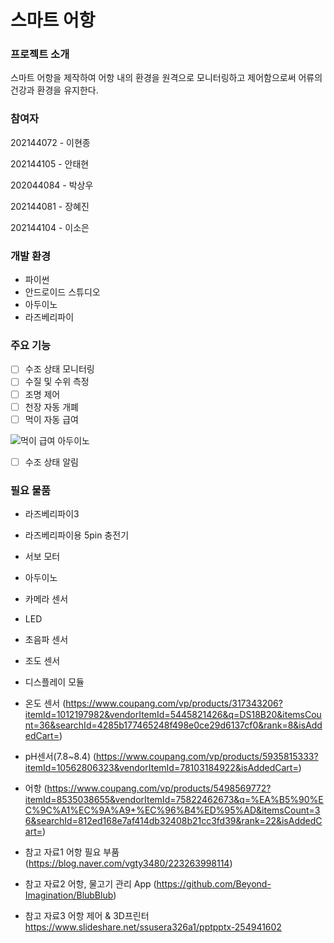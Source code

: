 # 스마트 어항
### 프로젝트 소개
스마트 어항을 제작하여 어항 내의 환경을 원격으로 모니터링하고 제어함으로써 어류의 건강과 환경을 유지한다.

### 참여자
202144072 - 이현종

202144105 - 안태현

202044084 - 박상우

202144081 - 장혜진

202144104 - 이소은

### 개발 환경
* 파이썬
* 안드로이드 스튜디오
* 아두이노
* 라즈베리파이

### 주요 기능
- [ ] 수조 상태 모니터링
- [ ] 수질 및 수위 측정
- [ ] 조명 제어
- [ ] 천장 자동 개폐
- [ ] 먹이 자동 급여
      
![먹이 급여 아두이노](https://github.com/wireless-network-team2/Theme/assets/144095568/8648ff0f-40e7-4395-8e09-7219e3f89683)

- [ ] 수조 상태 알림

### 필요 물품
* 라즈베리파이3
* 라즈베리파이용 5pin 충전기
* 서보 모터
* 아두이노
* 카메라 센서
* LED
* 초음파 센서
* 조도 센서
* 디스플레이 모듈
* 온도 센서 (https://www.coupang.com/vp/products/317343206?itemId=1012197982&vendorItemId=5445821426&q=DS18B20&itemsCount=36&searchId=4285b177465248f498e0ce29d6137cf0&rank=8&isAddedCart=)

* pH센서(7.8~8.4) (https://www.coupang.com/vp/products/5935815333?itemId=10562806323&vendorItemId=78103184922&isAddedCart=)

* 어항 (https://www.coupang.com/vp/products/5498569772?itemId=8535038655&vendorItemId=75822462673&q=%EA%B5%90%EC%9C%A1%EC%9A%A9+%EC%96%B4%ED%95%AD&itemsCount=36&searchId=812ed168e7af414db32408b21cc3fd39&rank=22&isAddedCart=)
* 참고 자료1 어항 필요 부품 (https://blog.naver.com/vgty3480/223263998114)
* 참고 자료2 어항, 물고기 관리 App (https://github.com/Beyond-Imagination/BlubBlub)
* 참고 자료3 어항 제어 & 3D프린터 https://www.slideshare.net/ssusera326a1/pptpptx-254941602


